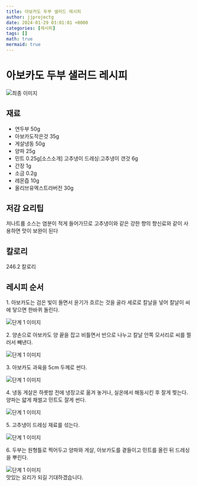 ```yaml
---
title: 아보카도 두부 샐러드 레시피
author: jjprojectg
date: 2024-01-29 03:01:01 +0000
categories: [레시피]
tags: []
math: true
mermaid: true
---
```

<meta name="og:type" content="website"/>
<meta charset="UTF-8"/>
<div class="header">
  <h1>아보카도 두부 샐러드 레시피</h1>
</div>

<div class="container my-4">
  <div class="row">
    <div class="col-12 col-md-6">
      <div class="recipe-image">
        <img src="http://www.foodsafetykorea.go.kr/uploadimg/20141117/20141117053530_1416213330214.jpg" class="step-image" alt="최종 이미지"/>
      </div>
    </div>
    <div class="col-12 col-md-6">
      <div class="ingredients">
        <h2>재료</h2>
        <ul class="card">
          <li> 연두부 50g </li>
          <li>  아보카도작은것 35g </li>
          <li>  게살냉동 50g </li>
          <li>  양파 25g </li>
          <li>  민트 0.25g[소스소개] 고추냉이 드레싱:고추냉이 갠것 6g </li>
          <li>  간장 1g </li>
          <li>  소금 0.2g </li>
          <li>  레몬즙 10g </li>
          <li>  올리브유엑스트라버전 30g </li>
</ul>
      </div>
    </div>
    <div class="col-12 col-md-6">
      <div class="ingredients">
        <h2>저감 요리팁</h2>
        <div class="card"> 
          <p>
            저나트륨 소스는 염분이 적게 들어가므로 고추냉이와 같은 강한 향의 향신료와 같이 사용하면 맛이 보완이 된다
          </p>
        </div>
      </div>
      <div class="ingredients">
        <h2>칼로리</h2>
        <div class="card"> 
          <p>
            246.2 칼로리
          </p>
        </div>
      </div>
    </div>
  </div>

  <h2 class="my-4">레시피 순서</h2>
  <div class="card recipe-card">
    <div class="card-body recipe-step">
      <p class="card-text step-description">1. 아보카도는 검은 빛이 돌면서 윤기가 흐르는 것을 골라 세로로 칼날을 넣어 칼날이 씨에 닿으면 한바퀴 돌린다.</p>
      <img src="http://www.foodsafetykorea.go.kr/uploadimg/cook/895-1.jpg" alt="단계 1 이미지" class="step-image"/>
    </div>
  </div>
  <div class="card recipe-card">
    <div class="card-body recipe-step">
      <p class="card-text step-description">2. 양손으로 아보카도 양 끝을 잡고 비틀면서 반으로 나누고 칼날 안쪽 모서리로 씨를 찔러서 빼낸다.</p>
      <img src="http://www.foodsafetykorea.go.kr/uploadimg/cook/895-2.jpg" alt="단계 1 이미지" class="step-image"/>
    </div>
  </div>
  <div class="card recipe-card">
    <div class="card-body recipe-step">
      <p class="card-text step-description">3. 아보카도 과육을 5cm 두께로 썬다.</p>
      <img src="http://www.foodsafetykorea.go.kr/uploadimg/cook/895-3.jpg" alt="단계 1 이미지" class="step-image"/>
    </div>
  </div>
  <div class="card recipe-card">
    <div class="card-body recipe-step">
      <p class="card-text step-description">4. 냉동 게살은 하룻밤 전에 냉장고로 옮겨 놓거나, 실온에서 해동시킨 후 잘게 찢는다. 양파는 얇게 채썰고 민트도 잘게 썬다.</p>
      <img src="http://www.foodsafetykorea.go.kr/uploadimg/cook/895-4.jpg" alt="단계 1 이미지" class="step-image"/>
    </div>
  </div>
  <div class="card recipe-card">
    <div class="card-body recipe-step">
      <p class="card-text step-description">5. 고추냉이 드레싱 재료를 섞는다.</p>
      <img src="http://www.foodsafetykorea.go.kr/uploadimg/cook/895-5.jpg" alt="단계 1 이미지" class="step-image"/>
    </div>
  </div>
  <div class="card recipe-card">
    <div class="card-body recipe-step">
      <p class="card-text step-description">6. 두부는 원형틀로 찍어두고 양파와 게살, 아보카도를 곁들이고 민트를 올린 뒤 드레싱을 뿌린다.</p>
      <img src="http://www.foodsafetykorea.go.kr/uploadimg/cook/895-6.jpg" alt="단계 1 이미지" class="step-image"/>
    </div>
  </div>

</div>
맛있는 요리가 되길 기대하겠습니다.
